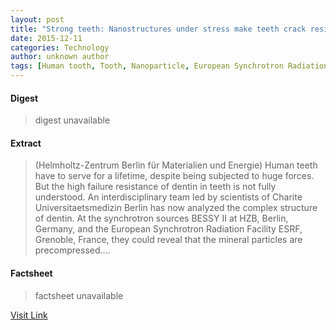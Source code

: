 ```yaml
---
layout: post
title: "Strong teeth: Nanostructures under stress make teeth crack resistant"
date: 2015-12-11
categories: Technology
author: unknown author
tags: [Human tooth, Tooth, Nanoparticle, European Synchrotron Radiation Facility, Dentin, Materials, Applied and interdisciplinary physics, Manufacturing, Materials science, Chemistry]
---
```



#### Digest
>digest unavailable

#### Extract
>(Helmholtz-Zentrum Berlin für Materialien und Energie) Human teeth have to serve for a lifetime, despite being subjected to huge forces. But the high failure resistance of dentin in teeth is not fully understood. An interdisciplinary team led by scientists of Charite Universitaetsmedizin Berlin has now analyzed the complex structure of dentin. At the synchrotron sources BESSY II at HZB, Berlin, Germany, and the European Synchrotron Radiation Facility ESRF, Grenoble, France, they could reveal that the mineral particles are precompressed....

#### Factsheet
>factsheet unavailable

[Visit Link](http://www.eurekalert.org/pub_releases/2015-06/hbfm-stn061015.php)


